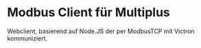 # Modbus Client für Multiplus
Webclient, basierend auf Node.JS der per ModbusTCP mit Victron kommuniziert.